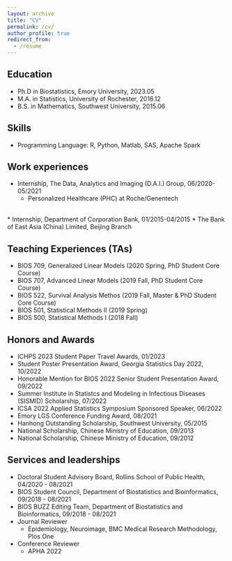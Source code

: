 ```yaml
---
layout: archive
title: "CV"
permalink: /cv/
author_profile: true
redirect_from:
  - /resume
---
```


<!---
{% include base_path %}
-->

Education
-----
* Ph.D in Biostatistics, Emory University, 2023.05 
* M.A. in Statistics, University of Rochester, 2016.12
* B.S. in Mathematics, Southwest University, 2015.06


Skills
-----
* Programming Language: R, Python, Matlab, SAS, Apache Spark

Work experiences
-----
* Internship, The Data, Analytics and Imaging (D.A.I.) Group, 06/2020-05/2021
  * Personalized Healthcare (PHC) at Roche/Genentech
<br />
* Internship, Department of Corporation Bank, 01/2015-04/2015
  * The Bank of East Asia (China) Limited, Beijing Branch
  <!-- 
  *Duties included: Tagging issues
   Supervisor: Professor Git 
  -->
  

<!--
Publications
======
  <ul>{% for post in site.publications %}
    {% include archive-single-cv.html %}
  {% endfor %}</ul>
  
Talks
======
  <ul>{% for post in site.talks %}
    {% include archive-single-talk-cv.html %}
  {% endfor %}</ul> 
-->
  
Teaching Experiences (TAs)
-----
<!--  <ul>{% for post in site.teaching %}
    {% include archive-single-cv.html %}
  {% endfor %}</ul> 
  -->
* BIOS 709, Generalized Linear Models (2020 Spring, PhD Student Core Course)
* BIOS 707, Advanced Linear Models (2019 Fall, PhD Student Core Course)
* BIOS 522, Survival Analysis Methos (2019 Fall, Master & PhD Student Core Course)
* BIOS 501, Statistical Methods II (2019 Spring)
* BIOS 500, Statistical Methods I (2018 Fall)

<!--
Grant Trainees
-----
* Statistical Methods to Account for Exposure Uncertainty in Environmental Epidemiology (R01ES026246)
  * PI: Spiegelman, Donna L. 
  <br />
* Registering Cancer Recurrences in the Georgia Cancer Registry (R01CA208367)
  * MPIs: Ward, Kevin C., Lash, Timothy L.
  <br />
* Refined Capture-Recapture Methods for Surveilling Cancer Recurrence (R01CA266574)
  * MPIs: Lyles, Robert H., Waller, Lance A.
    -->

Honors and Awards
-----
* ICHPS 2023 Student Paper Travel Awards, 01/2023
* Student Poster Presentation Award, Georgia Statistics Day 2022, 10/2022
* Honorable Mention for BIOS 2022 Senior Student Presentation Award, 09/2022
* Summer Institute in Statistcs and Modeling in Infectious Diseases (SISMID) Scholarship, 07/2022
* ICSA 2022 Applied Statistics Symposium Sponsored Speaker, 06/2022
* Emory LGS Conference Funding Award, 08/2021
* Hanhong Outstanding Scholarship, Southwest University, 05/2015
* National Scholarship, Chinese Ministry of Education, 09/2013
* National Scholarship, Chinese Ministry of Education, 09/2012


Services and leaderships
-----
* Doctoral Student Advisory Board, Rollins School of Public Health, 04/2020 - 08/2021
* BIOS Student Council, Department of Biostatistics and Bioinformatics, 09/2018 - 08/2021
* BIOS BUZZ Editing Team, Department of Biostatistics and Bioinformatics, 09/2018 - 08/2021
* Journal Reviewer
  * Epidemiology, Neuroimage, BMC Medical Research Methodology, Plos One
* Conference Reviewer
  * APHA 2022


